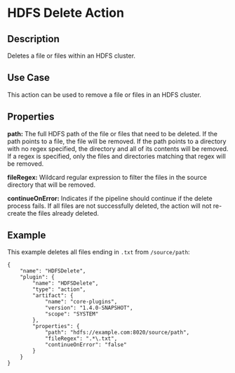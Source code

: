# HDFS Delete Action


Description
-----------
Deletes a file or files within an HDFS cluster.


Use Case
--------
This action can be used to remove a file or files in an HDFS cluster.


Properties
----------
**path:** The full HDFS path of the file or files that need to be deleted. If the path points to a file, 
the file will be removed. If the path points to a directory with no regex specified, the directory and all of 
its contents will be removed. If a regex is specified, only the files and directories matching that regex
will be removed.

**fileRegex:** Wildcard regular expression to filter the files in the source directory that will be removed.

**continueOnError:** Indicates if the pipeline should continue if the delete process fails. If all files are not 
successfully deleted, the action will not re-create the files already deleted.


Example
-------
This example deletes all files ending in `.txt` from `/source/path`:

    {
        "name": "HDFSDelete",
        "plugin": {
            "name": "HDFSDelete",
            "type": "action",
            "artifact": {
                "name": "core-plugins",
                "version": "1.4.0-SNAPSHOT",
                "scope": "SYSTEM"
            },
            "properties": {
                "path": "hdfs://example.com:8020/source/path",
                "fileRegex": ".*\.txt",
                "continueOnError": "false"
            }
        }
    }
